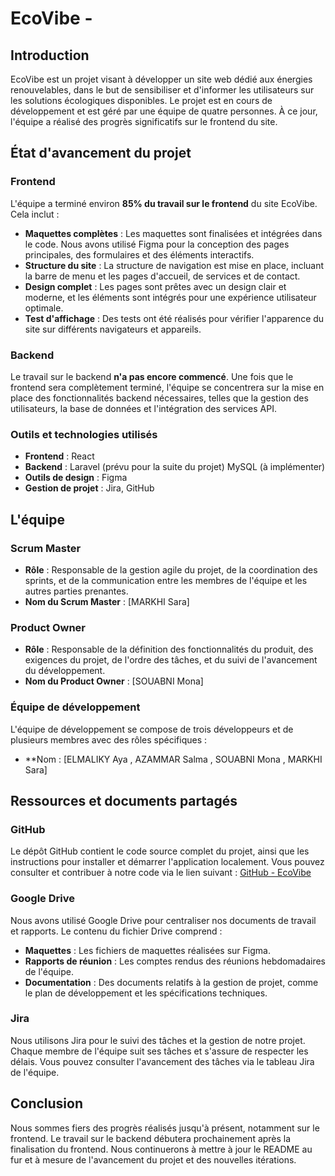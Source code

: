 
# EcoVibe - 

## Introduction

EcoVibe est un projet visant à développer un site web dédié aux énergies renouvelables, dans le but de sensibiliser et d'informer les utilisateurs sur les solutions écologiques disponibles. Le projet est en cours de développement et est géré par une équipe de quatre personnes. À ce jour, l'équipe a réalisé des progrès significatifs sur le frontend du site.

## État d'avancement du projet

### Frontend
L'équipe a terminé environ **85% du travail sur le frontend** du site EcoVibe. Cela inclut :
- **Maquettes complètes** : Les maquettes sont finalisées et intégrées dans le code. Nous avons utilisé Figma pour la conception des pages principales, des formulaires et des éléments interactifs.
- **Structure du site** : La structure de navigation est mise en place, incluant la barre de menu et les pages d'accueil, de services et de contact.
- **Design complet** : Les pages sont prêtes avec un design clair et moderne, et les éléments sont intégrés pour une expérience utilisateur optimale.
- **Test d'affichage** : Des tests ont été réalisés pour vérifier l'apparence du site sur différents navigateurs et appareils.

### Backend
Le travail sur le backend **n'a pas encore commencé**. Une fois que le frontend sera complètement terminé, l'équipe se concentrera sur la mise en place des fonctionnalités backend nécessaires, telles que la gestion des utilisateurs, la base de données et l'intégration des services API.

### Outils et technologies utilisés
- **Frontend** : React
- **Backend** : Laravel (prévu pour la suite du projet) MySQL (à implémenter)
- **Outils de design** : Figma
- **Gestion de projet** : Jira, GitHub

## L'équipe

### Scrum Master
- **Rôle** : Responsable de la gestion agile du projet, de la coordination des sprints, et de la communication entre les membres de l'équipe et les autres parties prenantes.
- **Nom du Scrum Master** : [MARKHI Sara]

### Product Owner
- **Rôle** : Responsable de la définition des fonctionnalités du produit, des exigences du projet, de l'ordre des tâches, et du suivi de l'avancement du développement.
- **Nom du Product Owner** : [SOUABNI Mona]

### Équipe de développement
L'équipe de développement se compose de trois développeurs et de plusieurs membres avec des rôles spécifiques :
- **Nom  : [ELMALIKY Aya , AZAMMAR Salma , SOUABNI Mona , MARKHI Sara]
## Ressources et documents partagés

### GitHub
Le dépôt GitHub contient le code source complet du projet, ainsi que les instructions pour installer et démarrer l'application localement. Vous pouvez consulter et contribuer à notre code via le lien suivant :
[GitHub - EcoVibe](https://github.com/mouana/EcoVibe)

### Google Drive
Nous avons utilisé Google Drive pour centraliser nos documents de travail et rapports. Le contenu du fichier Drive comprend :
- **Maquettes** : Les fichiers de maquettes réalisées sur Figma.
- **Rapports de réunion** : Les comptes rendus des réunions hebdomadaires de l'équipe.
- **Documentation** : Des documents relatifs à la gestion de projet, comme le plan de développement et les spécifications techniques.


### Jira
Nous utilisons Jira pour le suivi des tâches et la gestion de notre projet. Chaque membre de l'équipe suit ses tâches et s'assure de respecter les délais. Vous pouvez consulter l'avancement des tâches via le tableau Jira de l'équipe.

## Conclusion

Nous sommes fiers des progrès réalisés jusqu'à présent, notamment sur le frontend. Le travail sur le backend débutera prochainement après la finalisation du frontend. Nous continuerons à mettre à jour le README au fur et à mesure de l'avancement du projet et des nouvelles itérations.
